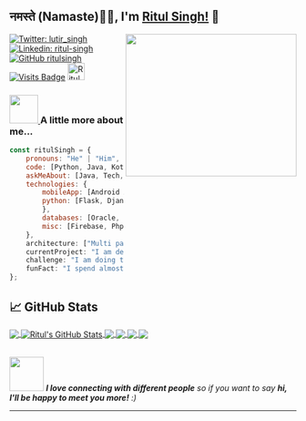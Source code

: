 
## नमस्ते (Namaste)🙏🏻, I'm [Ritul Singh!](https://ritulsingh.github.io/lutirsingh/) 👋 <br>
<a href="https://github.com/ritulsingh"><img align='right' src="https://media.giphy.com/media/SWoSkN6DxTszqIKEqv/giphy.gif" width="300" height="250"> </a>

[![Twitter: lutir_singh](https://img.shields.io/twitter/follow/lutir_singh?style=social)](https://twitter.com/lutir_singh)
[![Linkedin: ritul-singh](https://img.shields.io/badge/-ritulsingh-blue?style=flat-square&logo=Linkedin&logoColor=white&link=https://www.linkedin.com/in/ritul-singh/)](https://www.linkedin.com/in/ritul-singh/)
[![GitHub ritulsingh](https://img.shields.io/github/followers/ritulsingh?label=follow&style=social)](https://github.com/ritulsingh)
[![Visits Badge](https://badges.pufler.dev/visits/ritulsingh/ritulsingh)](https://github.com/ritulsingh/ritulsingh)
<a href="https://dev.to/ritulsingh"><img src="https://d2fltix0v2e0sb.cloudfront.net/dev-badge.svg" alt="Ritul Singh's DEV Profile" height="30" width="30"></a>
### <a href="https://github.com/ritulsingh"><img src="https://media.giphy.com/media/VgCDAzcKvsR6OM0uWg/giphy.gif" width="50"> </a> A little more about me...  

```javascript
const ritulSingh = {
    pronouns: "He" | "Him",
    code: [Python, Java, Kotlin, C++ , HTML],
    askMeAbout: [Java, Tech, Android Application],
    technologies: {
        mobileApp: [Android Application, Flutter Application],
        python: [Flask, Django, Numpy]
        },
        databases: [Oracle, MySql, Sqlite],
        misc: [Firebase, Php]
    },
    architecture: ["Multi page applications", "Progressive web applications", "Single page applications"],
    currentProject: "I am developing Cheat android application using kotlin",
    challenge: "I am doing the #100DaysOfCode challenge focused on python and kotlin",
    funFact: "I spend almost 6 to 7 hours with my laptop every day"
};
```
## &#x1f4c8; GitHub Stats

<a href="https://github.com/ritulsingh">
  <img align="center" src="https://github-readme-stats.vercel.app/api/top-langs/?username=ritulsingh&hide=html,css,&title_color=ffffff&text_color=c9cacc&icon_color=2bbc8a&bg_color=1d1f21" />
</a>

<a href="https://github.com/ritulsingh">
  <img align="center" src="https://github-readme-stats.vercel.app/api?username=ritulsingh&show_icons=true&line_height=27&count_private=true&title_color=ffffff&text_color=c9cacc&icon_color=2bbc8a&bg_color=1d1f21" alt="Ritul's GitHub Stats" />
</a>

<a href="https://github.com/ritulsingh/AgeCalculator">
  <img align="center" src="https://github-readme-stats.vercel.app/api/pin/?username=ritulsingh&repo=AgeCalculator&title_color=ffffff&text_color=c9cacc&icon_color=2bbc8a&bg_color=1d1f21" />
</a>

<a href="https://github.com/ritulsingh/BirthdayGreetApp">
  <img align="center" src="https://github-readme-stats.vercel.app/api/pin/?username=ritulsingh&repo=BirthdayGreetApp&title_color=ffffff&text_color=c9cacc&icon_color=2bbc8a&bg_color=1d1f21" />
</a>

<a href="https://github.com/ritulsingh/DataStructreCode">
  <img align="center" src="https://github-readme-stats.vercel.app/api/pin/?username=ritulsingh&repo=DataStructreCode&title_color=ffffff&text_color=c9cacc&icon_color=2bbc8a&bg_color=1d1f21" />
</a>

<a href="https://github.com/ritulsingh/AnalogClock">
  <img align="center" src="https://github-readme-stats.vercel.app/api/pin/?username=ritulsingh&repo=AnalogClock&title_color=ffffff&text_color=c9cacc&icon_color=2bbc8a&bg_color=1d1f21" />
</a>

<br><a href="https://github.com/ritulsingh"><img src="https://media.giphy.com/media/LnQjpWaON8nhr21vNW/giphy.gif" width="60"><a> <em><b>I love connecting with different people</b> so if you want to say <b>hi, I'll be happy to meet you more!</b> :)</em>

---

